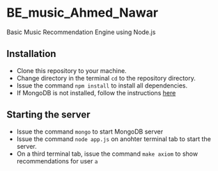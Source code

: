 BE_music_Ahmed_Nawar
====================

Basic Music Recommendation Engine using Node.js

## Installation
  - Clone this repository to your machine.
  - Change directory in the terminal `cd` to the repository directory.
  - Issue the command `npm install` to install all dependencies.
  - If MongoDB is not installed, follow the instructions [here](http://docs.mongodb.org/manual/installation/)

## Starting the server
  - Issue the command `mongo` to start MongoDB server
  - Issue the command `node app.js` on anohter terminal tab to start the server.
  - On a third terminal tab, issue the command `make axiom` to show recommendations for user `a`

